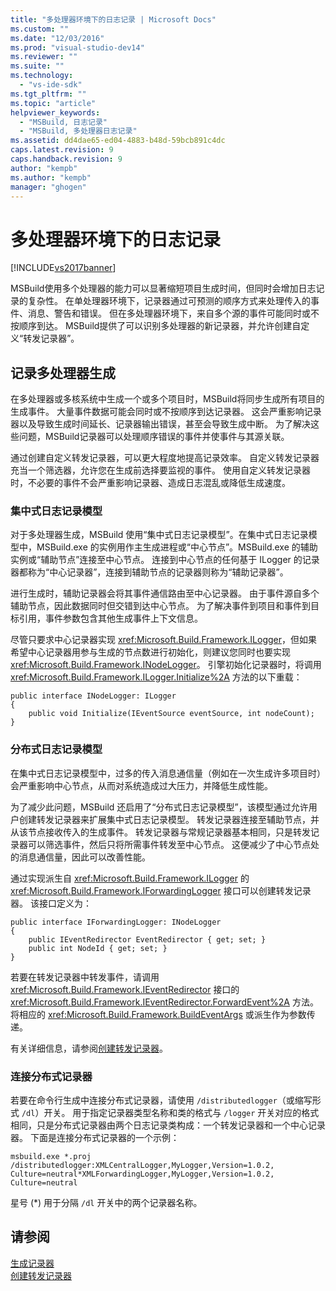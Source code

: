 ```yaml
---
title: "多处理器环境下的日志记录 | Microsoft Docs"
ms.custom: ""
ms.date: "12/03/2016"
ms.prod: "visual-studio-dev14"
ms.reviewer: ""
ms.suite: ""
ms.technology: 
  - "vs-ide-sdk"
ms.tgt_pltfrm: ""
ms.topic: "article"
helpviewer_keywords: 
  - "MSBuild, 日志记录"
  - "MSBuild, 多处理器日志记录"
ms.assetid: dd4dae65-ed04-4883-b48d-59bcb891c4dc
caps.latest.revision: 9
caps.handback.revision: 9
author: "kempb"
ms.author: "kempb"
manager: "ghogen"
---
```

# 多处理器环境下的日志记录
[!INCLUDE[vs2017banner](../code-quality/includes/vs2017banner.md)]

MSBuild使用多个处理器的能力可以显著缩短项目生成时间，但同时会增加日志记录的复杂性。  在单处理器环境下，记录器通过可预测的顺序方式来处理传入的事件、消息、警告和错误。  但在多处理器环境下，来自多个源的事件可能同时或不按顺序到达。  MSBuild提供了可以识别多处理器的新记录器，并允许创建自定义“转发记录器”。  
  
## 记录多处理器生成  
 在多处理器或多核系统中生成一个或多个项目时，MSBuild将同步生成所有项目的生成事件。  大量事件数据可能会同时或不按顺序到达记录器。  这会严重影响记录器以及导致生成时间延长、记录器输出错误，甚至会导致生成中断。  为了解决这些问题，MSBuild记录器可以处理顺序错误的事件并使事件与其源关联。  
  
 通过创建自定义转发记录器，可以更大程度地提高记录效率。  自定义转发记录器充当一个筛选器，允许您在生成前选择要监视的事件。  使用自定义转发记录器时，不必要的事件不会严重影响记录器、造成日志混乱或降低生成速度。  
  
### 集中式日志记录模型  
 对于多处理器生成，MSBuild 使用“集中式日志记录模型”。在集中式日志记录模型中，MSBuild.exe 的实例用作主生成进程或“中心节点”。MSBuild.exe 的辅助实例或“辅助节点”连接至中心节点。  连接到中心节点的任何基于 ILogger 的记录器都称为“中心记录器”，连接到辅助节点的记录器则称为“辅助记录器”。  
  
 进行生成时，辅助记录器会将其事件通信路由至中心记录器。  由于事件源自多个辅助节点，因此数据同时但交错到达中心节点。  为了解决事件到项目和事件到目标引用，事件参数包含其他生成事件上下文信息。  
  
 尽管只要求中心记录器实现 <xref:Microsoft.Build.Framework.ILogger>，但如果希望中心记录器用参与生成的节点数进行初始化，则建议您同时也要实现 <xref:Microsoft.Build.Framework.INodeLogger>。  引擎初始化记录器时，将调用 <xref:Microsoft.Build.Framework.ILogger.Initialize%2A> 方法的以下重载：  
  
```  
public interface INodeLogger: ILogger  
{  
    public void Initialize(IEventSource eventSource, int nodeCount);  
}  
```  
  
### 分布式日志记录模型  
 在集中式日志记录模型中，过多的传入消息通信量（例如在一次生成许多项目时）会严重影响中心节点，从而对系统造成过大压力，并降低生成性能。  
  
 为了减少此问题，MSBuild 还启用了“分布式日志记录模型”，该模型通过允许用户创建转发记录器来扩展集中式日志记录模型。  转发记录器连接至辅助节点，并从该节点接收传入的生成事件。  转发记录器与常规记录器基本相同，只是转发记录器可以筛选事件，然后只将所需事件转发至中心节点。  这便减少了中心节点处的消息通信量，因此可以改善性能。  
  
 通过实现派生自 <xref:Microsoft.Build.Framework.ILogger> 的 <xref:Microsoft.Build.Framework.IForwardingLogger> 接口可以创建转发记录器。  该接口定义为：  
  
```  
public interface IForwardingLogger: INodeLogger  
{  
    public IEventRedirector EventRedirector { get; set; }  
    public int NodeId { get; set; }  
}  
```  
  
 若要在转发记录器中转发事件，请调用 <xref:Microsoft.Build.Framework.IEventRedirector> 接口的 <xref:Microsoft.Build.Framework.IEventRedirector.ForwardEvent%2A> 方法。  将相应的 <xref:Microsoft.Build.Framework.BuildEventArgs> 或派生作为参数传递。  
  
 有关详细信息，请参阅[创建转发记录器](../msbuild/creating-forwarding-loggers.md)。  
  
### 连接分布式记录器  
 若要在命令行生成中连接分布式记录器，请使用 `/distributedlogger`（或缩写形式 `/dl`）开关。  用于指定记录器类型名称和类的格式与 `/logger` 开关对应的格式相同，只是分布式记录器由两个日志记录类构成：一个转发记录器和一个中心记录器。  下面是连接分布式记录器的一个示例：  
  
```  
msbuild.exe *.proj /distributedlogger:XMLCentralLogger,MyLogger,Version=1.0.2,  
Culture=neutral*XMLForwardingLogger,MyLogger,Version=1.0.2,  
Culture=neutral  
```  
  
 星号 \(\*\) 用于分隔 `/dl` 开关中的两个记录器名称。  
  
## 请参阅  
 [生成记录器](../msbuild/build-loggers.md)   
 [创建转发记录器](../msbuild/creating-forwarding-loggers.md)